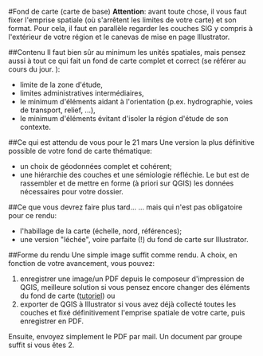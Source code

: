 #Fond de carte (carte de base)
**Attention**: avant toute chose, il vous faut fixer l'emprise spatiale (où s'arrêtent les limites de votre carte) et son format. Pour cela, il faut en parallèle regarder les couches SIG y compris à l'extérieur de votre région et le canevas de mise en page Illustrator.

##Contenu
Il faut bien sûr au minimum les unités spatiales, mais pensez aussi à tout ce qui fait un fond de carte complet et correct (se référer au cours du jour. ):
* limite de la zone d'étude,
* limites administratives intermédiaires,
* le minimum d'éléments aidant à l'orientation (p.ex. hydrographie, voies de transport, relief, ...),
* le minimum d'éléments évitant d'isoler la région d'étude de son contexte.

##Ce qui est attendu de vous pour le 21 mars
Une version la plus définitive possible de votre fond de carte thématique:
* un choix de géodonnées complet et cohérent;
* une hiérarchie des couches et une sémiologie réfléchie.
Le but est de rassembler et de mettre en forme (à priori sur QGIS) les données nécessaires pour votre dossier.

##Ce que vous devrez faire plus tard...
... mais qui n'est pas obligatoire pour ce rendu:
* l'habillage de la carte (échelle, nord, références);
* une version "léchée", voire parfaite (!) du fond de carte sur Illustrator.

##Forme du rendu
Une simple image suffit comme rendu. A choix, en fonction de votre avancement, vous pouvez:

1. enregistrer une image/un PDF depuis le composeur d'impression de QGIS, meilleure solution si vous pensez encore changer des éléments du fond de carte ([tutoriel](https://youtu.be/YsULlnNDufA)) ou
2. exporter de QGIS à Illustrator si vous avez déjà collecté toutes les couches et fixé définitivement l'emprise spatiale de votre carte, puis enregistrer en PDF.

Ensuite, envoyez simplement le PDF par mail. Un document par groupe suffit si vous êtes 2.


